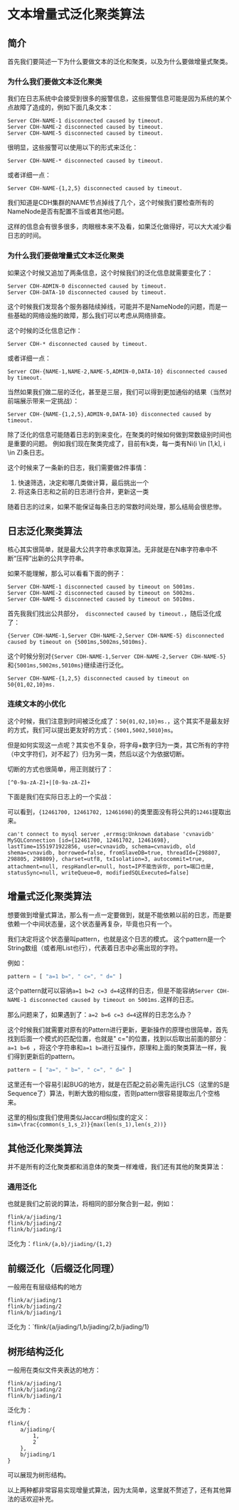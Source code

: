 # 文本增量式泛化聚类算法

## 简介

首先我们要简述一下为什么要做文本的泛化和聚类，以及为什么要做增量式聚类。

### 为什么我们要做文本泛化聚类

我们在日志系统中会接受到很多的报警信息，这些报警信息可能是因为系统的某个点故障了造成的，例如下面几条文本：

```
Server CDH-NAME-1 disconnected caused by timeout.
Server CDH-NAME-2 disconnected caused by timeout.
Server CDH-NAME-5 disconnected caused by timeout.
```

很明显，这些报警可以使用以下的形式来泛化：

```
Server CDH-NAME-* disconnected caused by timeout.
```
或者详细一点：


```
Server CDH-NAME-{1,2,5} disconnected caused by timeout.
```

我们知道是CDH集群的NAME节点掉线了几个，这个时候我们要检查所有的NameNode是否有配置不当或者其他问题。

这样的信息会有很多很多，肉眼根本来不及看，如果泛化做得好，可以大大减少看日志的时间。

### 为什么我们要做增量式文本泛化聚类

如果这个时候又追加了两条信息，这个时候我们的泛化信息就需要变化了：

```
Server CDH-ADMIN-0 disconnected caused by timeout.
Server CDH-DATA-10 disconnected caused by timeout.
```

这个时候我们发现各个服务器陆续掉线，可能并不是NameNode的问题，而是一些基础的网络设施的故障，那么我们可以考虑从网络排查。

这个时候的泛化信息记作：

```
Server CDH-* disconnected caused by timeout.
```

或者详细一点：

```
Server CDH-{NAME-1,NAME-2,NAME-5,ADMIN-0,DATA-10} disconnected caused by timeout.
```

当然如果我们做二层的泛化，甚至是三层，我们可以得到更加通俗的结果（当然对前端展示带来一定挑战）：

```
Server CDH-{NAME-{1,2,5},ADMIN-0,DATA-10} disconnected caused by timeout.
```

除了泛化的信息可能随着日志的到来变化，在聚类的时候如何做到常数级别时间也是重要的问题。
例如我们现在聚类完成了，目前有k类，每一类有Ni(i \in [1,k], i \in Z)条日志。

这个时候来了一条新的日志，我们需要做2件事情：

1. 快速筛选，决定和哪几类做计算，最后挑出一个
2. 将这条日志和之前的日志进行合并，更新这一类

随着日志的过来，如果不能保证每条日志的常数时间处理，那么结局会很悲惨。

## 日志泛化聚类算法

核心其实很简单，就是最大公共字符串求取算法。无非就是在N串字符串中不断“压榨”出新的公共字符串。

如果不能理解，那么可以看看下面的例子：

```
Server CDH-NAME-1 disconnected caused by timeout on 5001ms.
Server CDH-NAME-2 disconnected caused by timeout on 5002ms.
Server CDH-NAME-5 disconnected caused by timeout on 5010ms.
```

首先我我们找出公共部分，` disconnected caused by timeout.`，随后泛化成了：


```
{Server CDH-NAME-1,Server CDH-NAME-2,Server CDH-NAME-5} disconnected caused by timeout on {5001ms,5002ms,5010ms}.
```

这个时候分别对`{Server CDH-NAME-1,Server CDH-NAME-2,Server CDH-NAME-5}`和`{5001ms,5002ms,5010ms}`继续进行泛化。

```
Server CDH-NAME-{1,2,5} disconnected caused by timeout on 50{01,02,10}ms.
```

### 连续文本的小优化

这个时候，我们注意到时间被泛化成了：`50{01,02,10}ms.`，这个其实不是最友好的方式，我们可以提出更友好的方式：`{5001,5002,5010}ms`。

但是如何实现这一点呢？其实也不复杂，将字母+数字归为一类，其它所有的字符（中文字符们，对不起了）归为另一类，然后以这个为依据切断。

切断的方式也很简单，用正则就行了：

```regexp
[^0-9a-zA-Z]+|[0-9a-zA-Z]+
```

下面是我们在实际日志上的一个实战：

可以看到，`{12461700, 12461702, 12461698}`的类里面没有将公共的`12461`提取出来。

```
can't connect to mysql server ,errmsg:Unknown database 'cvnavidb' MySQLConnection [id={12461700, 12461702, 12461698}, lastTime=1551971922856, user=cvnavidb, schema=cvnavidb, old shema=cvnavidb, borrowed=false, fromSlaveDB=true, threadId={298807, 298805, 298809}, charset=utf8, txIsolation=3, autocommit=true, attachment=null, respHandler=null, host=IP不能告诉你, port=端口也是, statusSync=null, writeQueue=0, modifiedSQLExecuted=false]
```

## 增量式泛化聚类算法

想要做到增量式算法，那么有一点一定要做到，就是不能依赖以前的日志，而是要依赖一个中间状态量，这个状态量再复杂，毕竟也只有一个。

我们决定将这个状态量叫pattern，也就是这个日志的模式。
这个pattern是一个String数组（或者用List也行），代表着日志中必需出现的字符。

例如：

```js
pattern = [ "a=1 b=", " c=", " d=" ]
```

这个pattern就可以容纳`a=1 b=2 c=3 d=4`这样的日志，但是不能容纳`Server CDH-NAME-1 disconnected caused by timeout on 5001ms.`这样的日志。

那么问题来了，如果遇到了：`a=2 b=6 c=3 d=4`这样的日志怎么办？

这个时候我们就需要对原有的Pattern进行更新，更新操作的原理也很简单，首先找到后面一个模式的匹配位置，也就是" c="的位置，找到以后取出前面的部分：`a=1 b=6 `，将这个字符串和`a=1 b=`进行互操作，原理和上面的聚类算法一样，我们得到更新后的pattern。

```js
pattern = [ "a=", " b=", " c=", " d=" ]
```

这里还有一个容易引起BUG的地方，就是在匹配之前必需先运行LCS（这里的S是Sequence了）算法，判断大致的相似度，否则pattern很容易提取出几个空格来。

这里的相似度我们使用类似Jaccard相似度的定义：`sim=\frac{common(s_1,s_2)}{max(len(s_1),len(s_2))}`


## 其他泛化聚类算法

并不是所有的泛化聚类都和消息体的聚类一样难缠，我们还有其他的聚类算法：

### 通用泛化
也就是我们之前说的算法，将相同的部分聚合到一起，例如：
```
flink/a/jiading/1
flink/b/jiading/2
flink/b/jiading/1
```

泛化为：`flink/{a,b}/jiading/{1,2}`

## 前缀泛化（后缀泛化同理）

一般用在有层级结构的地方
```
flink/a/jiading/1
flink/b/jiading/2
flink/b/jiading/1
```

泛化为：`flink/{a/jiading/1,b/jiading/2,b/jiading/1}

## 树形结构泛化
一般用在类似文件夹表达的地方：

```
flink/a/jiading/1
flink/b/jiading/2
flink/b/jiading/1
```

泛化为：
```
flink/{
    a/jiading/{
        1,
        2
    },
    b/jiading/1
}
```

可以展现为树形结构。

以上两种都非常容易实现增量式算法，因为太简单，这里就不赘述了，还有其他算法的话欢迎补充。